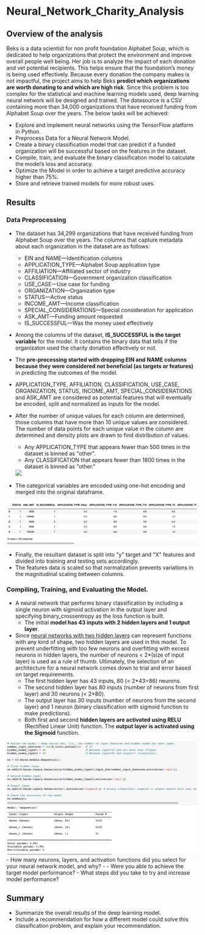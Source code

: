 # Neural_Network_Charity_Analysis

## Overview of the analysis

Beks is a data scientist for non profit foundation Alphabet Soup, which is dedicated to help organizations that protect the environment and improve overall people well being. Her job is to analyze the impact of each donation and vet potential recipients. This helps ensure that the foundation’s money is being used effectively. Because every donation the company makes is not impactful, the project aims to help Beks **predict which organizations are worth donating to and which are high risk**. Since this problem is too complex for the statistical and machine learning models used, deep learning neural network will be designed and trained. The datasource is a CSV containing more than 34,000 organizations that have received funding from Alphabet Soup over the years. The below tasks will be achieved:
- Explore and implement neural networks using the TensorFlow platform in Python.
- Preprocess Data for a Neural Network Model.
- Create a binary classification model that can predict if a funded organization will be successful based on the features in the dataset.
- Compile, train, and evaluate the binary classification model to calculate the model’s loss and accuracy.
- Optimize the Model in order to achieve a target predictive accuracy higher than 75%.
- Store and retrieve trained models for more robust uses.

## Results

### Data Preprocessing

- The dataset has 34,299 organizations that have received funding from Alphabet Soup over the years. The columns that capture metadata about each organization in the dataset are as follows:
  - EIN and NAME—Identification columns
  - APPLICATION_TYPE—Alphabet Soup application type
  - AFFILIATION—Affiliated sector of industry
  - CLASSIFICATION—Government organization classification
  - USE_CASE—Use case for funding
  - ORGANIZATION—Organization type
  - STATUS—Active status
  - INCOME_AMT—Income classification
  - SPECIAL_CONSIDERATIONS—Special consideration for application
  - ASK_AMT—Funding amount requested
  - IS_SUCCESSFUL—Was the money used effectively  
- Among the columns of the dataset, **IS_SUCCESSFUL is the target variable** for the model. It contains the binary data that tells if the organizaton used the charity donation effectively or not.
- The **pre-processing started with dropping EIN and NAME columns because they were considered not beneficial (as targets or features)** in predicting the outcomes of the model. 
- APPLICATION_TYPE, AFFILIATION, CLASSIFICATION, USE_CASE, ORGANIZATION, STATUS, INCOME_AMT, SPECIAL_CONSIDERATIONS and ASK_AMT are considered as potential features that will eventually be encoded, split and normalized as inputs for the model.
- After the number of unique values for each column are determined, those columns that have more than 10 unique values are considered. The number of data points for each unique value in the column are determined and density plots are drawn to find distribution of values.
  - Any APPLICATION_TYPE that appears fewer than 500 times in the dataset is binned as "other".
  - Any CLASSIFICATION that appears fewer than 1800 times in the dataset is binned as "other."
  <img src="images/original_bins.png" width="500"/>

- The categorical variables are encoded using one-hot encoding and merged into the original dataframe.
<img src="images/original_preprocessed.png" width="500"/>

- Finally, the resultant dataset is split into "y" target and "X" features and divided into training and testing sets accordingly.
- The features data is scaled so that normalization prevents variations in the magnitudinal scaling between columns.

### Compiling, Training, and Evaluating the Model. 

- A neural network that performs binary classification by including a single neuron with sigmoid activation in the output layer and specifying binary_crossentropy as the loss function is built.
  - The initial **model has 43 inputs with 2 hidden layers and 1 output layer**. 
- Since [neural networks with two hidden layers](https://web.archive.org/web/20140721050413/http://www.heatonresearch.com/node/707) can represent functions with any kind of shape, two hidden layers are used in this model. To prevent underfitting with too few neurons and overfitting with excess neurons in hidden layers, the number of neurons < 2*(size of input layer) is used as a rule of thumb. Ultimately, the selection of an architecture for a neural network comes down to trial and error based on target requirements.
  - The first hidden layer has 43 inputs, 80 (< 2*43=86) neurons.
  - The second hidden layer has 80 inputs (number of neurons from first layer) and 30 neurons (< 2*80).
  - The output layer has 30 inputs (number of neurons from the second layer) and 1 neuron (binary classification with sigmoid function to make predictions).
  - Both first and second **hidden layers are activated using RELU** (Rectified Linear Unit) function. The **output layer is activated using the Sigmoid** function.
  
  



<img src="images/original_compile.png" width="500"/>
- How many neurons, layers, and activation functions did you select for your neural network model, and why?
-
- Were you able to achieve the target model performance?
- What steps did you take to try and increase model performance?


## Summary

- Summarize the overall results of the deep learning model. 
- Include a recommendation for how a different model could solve this classification problem, and explain your recommendation.
